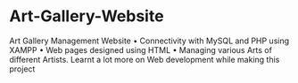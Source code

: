 # Art-Gallery-Website

Art Gallery Management Website
• Connectivity with MySQL and PHP using XAMPP
• Web pages designed using HTML
• Managing various Arts of different Artists. Learnt a lot more on Web
development while making this project
